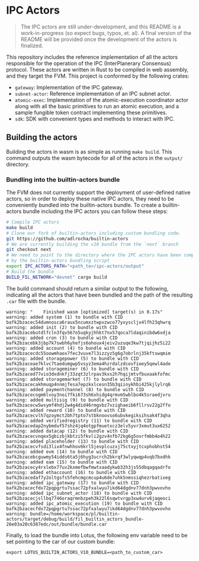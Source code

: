 # IPC Actors
> The IPC actors are still under-development, and this README is a work-in-progress (so expect bugs, typos, et. al). A final version of the README will be provided once the development of the actors is finalized.

This repository includes the reference implementation of all the actors responsible for the operation of the IPC (InterPlanerary Consensus) protocol. These actors are written in Rust to be compiled in web assembly, and they target the FVM. This project is conformed by the following crates:
- `gateway`: Implementation of the IPC gateway.
- `subnet-actor`: Reference implementation of an IPC subnet actor.
- `atomic-exec`: Implementation of the atomic-execution coordinator actor along with all the basic primitives to run an atomic execution, and a sample fungible token contract implementing these primitives.
- `sdk`: SDK with convenient types and methods to interact with IPC.

## Building the actors
Building the actors in wasm is as simple as running `make build`. This command outputs the wasm bytecode for all of the actors in the `output/` directory.

### Bundling into the builtin-actors bundle
The FVM does not currently support the deployment of user-defined native actors, so in order to deploy these native IPC actors, they need to be conveniently bundled into the builtin-actors bundle. To create a builtin-actors bundle including the IPC actors you can follow these steps: 
```bash
# Compile IPC actors
make build
# Clone our fork of builtin-actors including custom bundling code.
git https://github.com/adlrocha/builtin-actors
# We are currently building the v10 bundle from the `next` branch
git checkout next
# We need to point to the directory where the IPC actors have been compiled so they can be picked update
# by the builtin-actors bundling script
export IPC_ACTORS_PATH="<path_to>/ipc-actors/output"
# Build the bundle
BUILD_FIL_NETWORK="devnet" cargo build
```
The build command should return a similar output to the following, indicating all the actors that have been bundled and the path of the resulting `.car` file with the bundle.
```
warning: "    Finished wasm [optimized] target(s) in 0.17s"
warning: added system (1) to bundle with CID bafk2bzacec54dumnosca6raux5ncumxztwpvzwco77yxyscljx4lfh23qhwrq
warning: added init (2) to bundle with CID bafk2bzacebutdlfcln3fqv567o5uqkyjhhkt7nx57qoca7ldaqinibdw6xdja
warning: added cron (3) to bundle with CID bafk2bzacebk3jbp7k7swbh6yhefjs6ohoux4jeiv2uzuqe3kw7tjqijhz5i22
warning: added account (4) to bundle with CID bafk2bzacecdc55oowmhaox7fec3vuve7l3izzyz5g6g7obrlnj35kftswqmim
warning: added storagepower (5) to bundle with CID bafk2bzaceae7klvc7taedumgwp5vsyz3ema4hzrdalzdcovfioey5qewl4ade
warning: added storageminer (6) to bundle with CID bafk2bzaced77vio3dxdnkfj33zqt3zlrpav3kxs2h7hqijmtvfbuxaakfofmc
warning: added storagemarket (7) to bundle with CID bafk2bzacecakhmuqp4nnmjfesa7epzkxlcesn35b3qiinykhbi425kjlylrq6
warning: added paymentchannel (8) to bundle with CID bafk2bzacecogm6lvoy3noi7fki673sh6xhidg4qrmvm5wblbo4k5sraedjvru
warning: added multisig (9) to bundle with CID bafk2bzacecw5wsymf4hdj2w4g4did46rmgvbz7vzighaeib6fllrsv22g2ffo
warning: added reward (10) to bundle with CID bafk2bzacecvlh7qzoymct2bh7tpto7stbknoovso6ubvkegiksihsak4f3qha
warning: added verifiedregistry (11) to bundle with CID bafk2bzacedap2nybmduf57shz4jq4otgpfmuetxcz3elv5yvr3xmut3ux6252
warning: added datacap (12) to bundle with CID bafk2bzacecvnqex5gbizbjkbtzi5fkvli2gzv4nfb72kg6g5ovrfmbb4o4h22
warning: added placeholder (13) to bundle with CID bafk2bzacecvfsdi3lix4fnwhhov6krl5jevplcuzxj75ctxyjtcxphobhst54
warning: added evm (14) to bundle with CID bafk2bzacebcguwmy54idds6ta5j6hyg3ucrch2bkrqf3wlyqwqp4vqb7bxdhk
warning: added eam (15) to bundle with CID bafk2bzacecy4rxlebx77uv2kxmefbwfmwtxaadykwb32h3js55dbqagqadrfo
warning: added ethaccount (16) to bundle with CID bafk2bzacedaf7y2oltgsfs5fehcmgcmcup4u6de7uhk5nmssiqhezrbatixeg
warning: added ipc_gateway (17) to bundle with CID bafk2bzacecfdx72pqpgrtu7ssac72pfxalwyu7ikd64dgdnv77dnh3pwvovho
warning: added ipc_subnet_actor (18) to bundle with CID bafk2bzacecjsllbq7746oraqrmnbzpeh3k22l6sqwtvrgp3xw4urv6jaqeoci
warning: added ipc_atomic_execution (19) to bundle with CID bafk2bzacecfdx72pqpgrtu7ssac72pfxalwyu7ikd64dgdnv77dnh3pwvovho
warning: bundle=/home/workspace/pl/builtin-actors/target/debug/build/fil_builtin_actors_bundle-26e03a20c6387edc/out/bundle/bundle.car
```
Finally, to load the bundle into Lotus, the following env variable need to be set pointing to the car of our custom bundle:
```
export LOTUS_BUILTIN_ACTORS_V10_BUNDLE=<path_to_custom_car>
```
